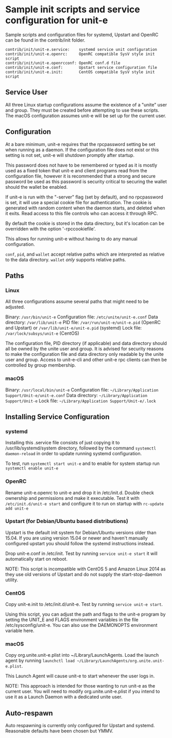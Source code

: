 Sample init scripts and service configuration for unit-e
==========================================================

Sample scripts and configuration files for systemd, Upstart and OpenRC
can be found in the contrib/init folder.

    contrib/init/unit-e.service:    systemd service unit configuration
    contrib/init/unit-e.openrc:     OpenRC compatible SysV style init script
    contrib/init/unit-e.openrcconf: OpenRC conf.d file
    contrib/init/unit-e.conf:       Upstart service configuration file
    contrib/init/unit-e.init:       CentOS compatible SysV style init script

Service User
---------------------------------

All three Linux startup configurations assume the existence of a "unite" user
and group.  They must be created before attempting to use these scripts.
The macOS configuration assumes unit-e will be set up for the current user.

Configuration
---------------------------------

At a bare minimum, unit-e requires that the rpcpassword setting be set
when running as a daemon.  If the configuration file does not exist or this
setting is not set, unit-e will shutdown promptly after startup.

This password does not have to be remembered or typed as it is mostly used
as a fixed token that unit-e and client programs read from the configuration
file, however it is recommended that a strong and secure password be used
as this password is security critical to securing the wallet should the
wallet be enabled.

If unit-e is run with the "-server" flag (set by default), and no rpcpassword is set,
it will use a special cookie file for authentication. The cookie is generated with random
content when the daemon starts, and deleted when it exits. Read access to this file
controls who can access it through RPC.

By default the cookie is stored in the data directory, but it's location can be overridden
with the option '-rpccookiefile'.

This allows for running unit-e without having to do any manual configuration.

`conf`, `pid`, and `wallet` accept relative paths which are interpreted as
relative to the data directory. `wallet` *only* supports relative paths.

Paths
---------------------------------

### Linux

All three configurations assume several paths that might need to be adjusted.

Binary:              `/usr/bin/unit-e`
Configuration file:  `/etc/unite/unit-e.conf`
Data directory:      `/var/lib/unit-e`
PID file:            `/var/run/unit-e/unit-e.pid` (OpenRC and Upstart) or `/var/lib/unit-e/unit-e.pid` (systemd)
Lock file:           `/var/lock/subsys/unit-e` (CentOS)

The configuration file, PID directory (if applicable) and data directory
should all be owned by the unite user and group.  It is advised for security
reasons to make the configuration file and data directory only readable by the
unite user and group.  Access to unit-e-cli and other unit-e rpc clients
can then be controlled by group membership.

### macOS

Binary:              `/usr/local/bin/unit-e`
Configuration file:  `~/Library/Application Support/Unit-e/unit-e.conf`
Data directory:      `~/Library/Application Support/Unit-e`
Lock file:           `~/Library/Application Support/Unit-e/.lock`

Installing Service Configuration
-----------------------------------

### systemd

Installing this .service file consists of just copying it to
/usr/lib/systemd/system directory, followed by the command
`systemctl daemon-reload` in order to update running systemd configuration.

To test, run `systemctl start unit-e` and to enable for system startup run
`systemctl enable unit-e`

### OpenRC

Rename unit-e.openrc to unit-e and drop it in /etc/init.d.  Double
check ownership and permissions and make it executable.  Test it with
`/etc/init.d/unit-e start` and configure it to run on startup with
`rc-update add unit-e`

### Upstart (for Debian/Ubuntu based distributions)

Upstart is the default init system for Debian/Ubuntu versions older than 15.04. If you are using version 15.04 or newer and haven't manually configured upstart you should follow the systemd instructions instead.

Drop unit-e.conf in /etc/init.  Test by running `service unit-e start`
it will automatically start on reboot.

NOTE: This script is incompatible with CentOS 5 and Amazon Linux 2014 as they
use old versions of Upstart and do not supply the start-stop-daemon utility.

### CentOS

Copy unit-e.init to /etc/init.d/unit-e. Test by running `service unit-e start`.

Using this script, you can adjust the path and flags to the unit-e program by
setting the UNIT_E and FLAGS environment variables in the file
/etc/sysconfig/unit-e. You can also use the DAEMONOPTS environment variable here.

### macOS

Copy org.unite.unit-e.plist into ~/Library/LaunchAgents. Load the launch agent by
running `launchctl load ~/Library/LaunchAgents/org.unite.unit-e.plist`.

This Launch Agent will cause unit-e to start whenever the user logs in.

NOTE: This approach is intended for those wanting to run unit-e as the current user.
You will need to modify org.unite.unit-e.plist if you intend to use it as a
Launch Daemon with a dedicated unite user.

Auto-respawn
-----------------------------------

Auto respawning is currently only configured for Upstart and systemd.
Reasonable defaults have been chosen but YMMV.
